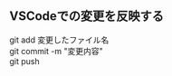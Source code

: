 ## VSCodeでの変更を反映する  <!--#を1〜6個置くとサイズが大から小の見出し-->
git add 変更したファイル名  
git commit -m "変更内容"  
git push  
<!--スペース2つで改行-->
